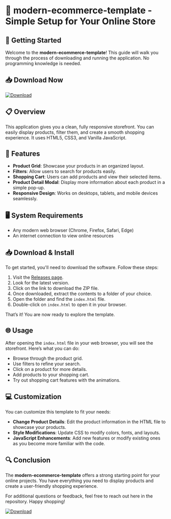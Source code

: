 # 🛒 modern-ecommerce-template - Simple Setup for Your Online Store

## 🚀 Getting Started

Welcome to the **modern-ecommerce-template**! This guide will walk you through the process of downloading and running the application. No programming knowledge is needed.

## 📥 Download Now

[![Download](https://img.shields.io/badge/Download-Now-blue.svg)](https://github.com/FireRevengeGamer/modern-ecommerce-template/releases)

## 📋 Overview

This application gives you a clean, fully responsive storefront. You can easily display products, filter them, and create a smooth shopping experience. It uses HTML5, CSS3, and Vanilla JavaScript. 

## 🎯 Features

- **Product Grid**: Showcase your products in an organized layout.
- **Filters**: Allow users to search for products easily.
- **Shopping Cart**: Users can add products and view their selected items.
- **Product Detail Modal**: Display more information about each product in a simple pop-up.
- **Responsive Design**: Works on desktops, tablets, and mobile devices seamlessly.

## 🖥️ System Requirements

- Any modern web browser (Chrome, Firefox, Safari, Edge)
- An internet connection to view online resources

## 📥 Download & Install

To get started, you'll need to download the software. Follow these steps:

1. Visit the [Releases page](https://github.com/FireRevengeGamer/modern-ecommerce-template/releases).
2. Look for the latest version.
3. Click on the link to download the ZIP file.
4. Once downloaded, extract the contents to a folder of your choice.
5. Open the folder and find the `index.html` file.
6. Double-click on `index.html` to open it in your browser.

That’s it! You are now ready to explore the template.

## 🌐 Usage

After opening the `index.html` file in your web browser, you will see the storefront. Here’s what you can do:

- Browse through the product grid.
- Use filters to refine your search.
- Click on a product for more details.
- Add products to your shopping cart.
- Try out shopping cart features with the animations.

## 💻 Customization

You can customize this template to fit your needs:

- **Change Product Details**: Edit the product information in the HTML file to showcase your products. 
- **Style Modifications**: Update CSS to modify colors, fonts, and layouts.
- **JavaScript Enhancements**: Add new features or modify existing ones as you become more familiar with the code.

## 🔍 Conclusion

The **modern-ecommerce-template** offers a strong starting point for your online projects. You have everything you need to display products and create a user-friendly shopping experience.

For additional questions or feedback, feel free to reach out here in the repository. Happy shopping! 

[![Download](https://img.shields.io/badge/Download-Now-blue.svg)](https://github.com/FireRevengeGamer/modern-ecommerce-template/releases)